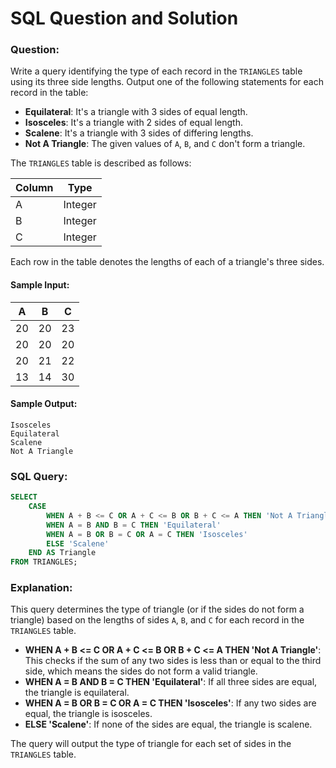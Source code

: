 
# SQL Question and Solution

### Question:
Write a query identifying the type of each record in the `TRIANGLES` table using its three side lengths. Output one of the following statements for each record in the table:

- **Equilateral**: It's a triangle with 3 sides of equal length.
- **Isosceles**: It's a triangle with 2 sides of equal length.
- **Scalene**: It's a triangle with 3 sides of differing lengths.
- **Not A Triangle**: The given values of `A`, `B`, and `C` don't form a triangle.

The `TRIANGLES` table is described as follows:

| Column | Type    |
|--------|---------|
| A      | Integer |
| B      | Integer |
| C      | Integer |

Each row in the table denotes the lengths of each of a triangle's three sides.

#### Sample Input:

| A  | B  | C  |
|----|----|----|
| 20 | 20 | 23 |
| 20 | 20 | 20 |
| 20 | 21 | 22 |
| 13 | 14 | 30 |

#### Sample Output:
```plaintext
Isosceles
Equilateral
Scalene
Not A Triangle
```

### SQL Query:
```sql
SELECT 
    CASE
        WHEN A + B <= C OR A + C <= B OR B + C <= A THEN 'Not A Triangle'
        WHEN A = B AND B = C THEN 'Equilateral'
        WHEN A = B OR B = C OR A = C THEN 'Isosceles'
        ELSE 'Scalene'
    END AS Triangle
FROM TRIANGLES;
```

### Explanation:
This query determines the type of triangle (or if the sides do not form a triangle) based on the lengths of sides `A`, `B`, and `C` for each record in the `TRIANGLES` table.

- **WHEN A + B <= C OR A + C <= B OR B + C <= A THEN 'Not A Triangle'**: This checks if the sum of any two sides is less than or equal to the third side, which means the sides do not form a valid triangle.
- **WHEN A = B AND B = C THEN 'Equilateral'**: If all three sides are equal, the triangle is equilateral.
- **WHEN A = B OR B = C OR A = C THEN 'Isosceles'**: If any two sides are equal, the triangle is isosceles.
- **ELSE 'Scalene'**: If none of the sides are equal, the triangle is scalene.

The query will output the type of triangle for each set of sides in the `TRIANGLES` table.
